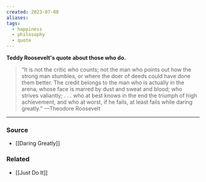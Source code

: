 ```yaml
---
created: 2023-07-08
aliases: 
tags:
  - happiness
  - philosophy
  - quote
---
```

**Teddy Roosevelt's quote about those who do.**

> “It is not the critic who counts; not the man who points out how the strong man stumbles, or where the doer of deeds could have done them better. The credit belongs to the man who is actually in the arena, whose face is marred by dust and sweat and blood; who strives valiantly; . . . who at best knows in the end the triumph of high achievement, and who at worst, if he fails, at least fails while daring greatly.” —Theodore Roosevelt
> 

****
### Source
- [[Daring Greatly]]

### Related
- [[Just Do It]]